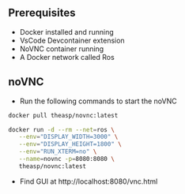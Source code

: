 ## Prerequisites 
- Docker installed and running 
- VsCode Devcontainer extension
- NoVNC container running
- A Docker network called Ros


## noVNC
- Run the following commands to start the noVNC
```bash 
docker pull theasp/novnc:latest

docker run -d --rm --net=ros \
   --env="DISPLAY_WIDTH=3000" \
   --env="DISPLAY_HEIGHT=1800" \
   --env="RUN_XTERM=no" \
   --name=novnc -p=8080:8080 \
   theasp/novnc:latest  
   ```

- Find GUI at http://localhost:8080/vnc.html